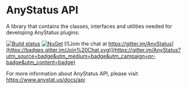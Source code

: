 # AnyStatus API

A library that contains the classes, interfaces and utilities needed for developing AnyStatus plugins.

[![Build status](https://ci.appveyor.com/api/projects/status/74kcwc63k0r2ajdj?svg=true)](https://ci.appveyor.com/project/AnyStatus/api)
[![NuGet](https://img.shields.io/nuget/v/AnyStatus.API.svg)]()
[![Join the chat at https://gitter.im/AnyStatus](https://badges.gitter.im/Join%20Chat.svg)](https://gitter.im/AnyStatus?utm_source=badge&utm_medium=badge&utm_campaign=pr-badge&utm_content=badge)

For more information about AnyStatus API, please visit https://www.anystat.us/docs/api
